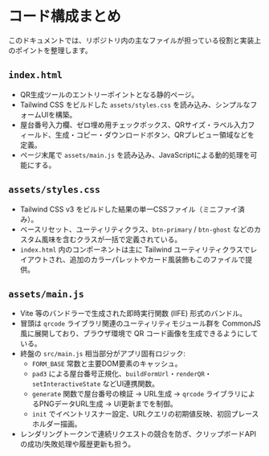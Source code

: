 # コード構成まとめ

このドキュメントでは、リポジトリ内の主なファイルが担っている役割と実装上のポイントを整理します。

## `index.html`
- QR生成ツールのエントリーポイントとなる静的ページ。
- Tailwind CSS をビルドした `assets/styles.css` を読み込み、シンプルなフォームUIを構築。
- 屋台番号入力欄、ゼロ埋め用チェックボックス、QRサイズ・ラベル入力フィールド、生成・コピー・ダウンロードボタン、QRプレビュー領域などを定義。
- ページ末尾で `assets/main.js` を読み込み、JavaScriptによる動的処理を可能にする。

## `assets/styles.css`
- Tailwind CSS v3 をビルドした結果の単一CSSファイル（ミニファイ済み）。
- ベースリセット、ユーティリティクラス、`btn-primary` / `btn-ghost` などのカスタム風味を含むクラスが一括で定義されている。
- `index.html` 内のコンポーネントは主に Tailwind ユーティリティクラスでレイアウトされ、追加のカラーパレットやカード風装飾もこのファイルで提供。

## `assets/main.js`
- Vite 等のバンドラーで生成された即時実行関数 (IIFE) 形式のバンドル。
- 冒頭は `qrcode` ライブラリ関連のユーティリティモジュール群を CommonJS 風に展開しており、ブラウザ環境で QR コード画像を生成できるようにしている。
- 終盤の `src/main.js` 相当部分がアプリ固有ロジック:
  - `FORM_BASE` 常数と主要DOM要素のキャッシュ。
  - `pad3` による屋台番号正規化、`buildFormUrl`・`renderQR`・`setInteractiveState` などUI連携関数。
  - `generate` 関数で屋台番号の検証 → URL生成 → `qrcode` ライブラリによるPNGデータURL生成 → UI更新までを制御。
  - `init` でイベントリスナー設定、URLクエリの初期値反映、初回プレースホルダー描画。
- レンダリングトークンで連続リクエストの競合を防ぎ、クリップボードAPIの成功/失敗処理や履歴更新も担う。

